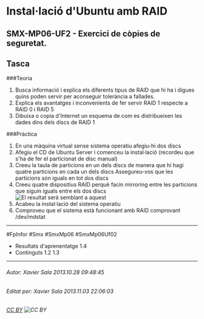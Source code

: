 # Instal·lació d'Ubuntu amb RAID
## SMX-MP06-UF2 - Exercici de còpies de seguretat.
Tasca
-----------

###Teoria
1. Busca informació i explica els diferents tipus de RAID que hi ha i digues quins poden servir per 
aconseguir tolerància a fallades.
2. Explica els avantatges i inconvenients de fer servir RAID 1 respecte a RAID 0 i RAID 5
3. Dibuixa o copia d'Internet un esquema de com es distribueixen les dades dins dels discs de RAID 1

###Pràctica

1. En una màquina virtual sense sistema operatiu afegiu-hi dos discs
2. Afegiu el CD de Ubuntu Server i comenceu la instal·lació (recordeu que s'ha de fer el particionat de disc manual)
3. Creeu la taula de particions en un dels discs de manera que hi hagi quatre particions en cada un dels discs
    Assegureu-vos que les particions són iguals en tot dos discs
4. Creeu quatre dispositius RAID perquè facin mirroring entre les particions que siguin iguals entre els dos discs
    ![El resultat serà semblant a aquest](http://imageshack.us/a/img855/6990/a7fg.png "El resultat serà semblant a aquest")
5. Acabeu la instal·lació del sistema operatiu
6. Comproveu que el sistema està funcionant amb RAID comprovant /dev/mdstat


---

#FpInfor #Smx #SmxMp06 #SmxMp06Uf02

* Resultats d'aprenentatge 1.4
* Continguts 1.2 1.3
---

###### Autor: Xavier Sala 2013.10.28 09:48:45
###### Editat per: Xavier Sala 2013.11.03 22:06:03
###### [CC BY](https://creativecommons.org/licenses/by/4.0/) ![CC BY](https://licensebuttons.net/l/by/3.0/80x15.png)
